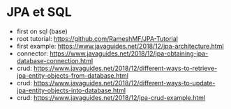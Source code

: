 # JPA et SQL

- first on sql (base)
- root tutorial: https://github.com/RameshMF/JPA-Tutorial
- first example: https://www.javaguides.net/2018/12/jpa-architecture.html
- connector: https://www.javaguides.net/2018/12/jpa-obtaining-jpa-database-connection.html
- crud: https://www.javaguides.net/2018/12/different-ways-to-retrieve-jpa-entity-objects-from-database.html
- crud: https://www.javaguides.net/2018/12/different-ways-to-update-jpa-entity-objects-into-database.html
- crud: https://www.javaguides.net/2018/12/jpa-crud-example.html
